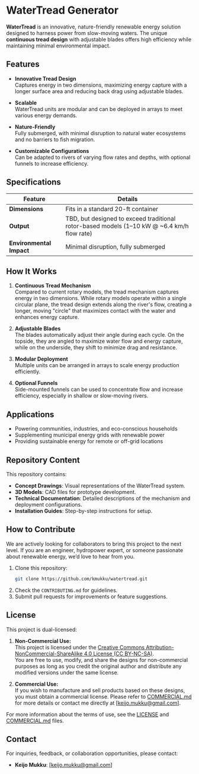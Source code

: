 # WaterTread Generator

**WaterTread** is an innovative, nature-friendly renewable energy solution designed to harness power from slow-moving waters. The unique **continuous tread design** with adjustable blades offers high efficiency while maintaining minimal environmental impact.

## Features

- **Innovative Tread Design**  
  Captures energy in two dimensions, maximizing energy capture with a longer surface area and reducing back drag using adjustable blades.

- **Scalable**  
  WaterTread units are modular and can be deployed in arrays to meet various energy demands.

- **Nature-Friendly**  
  Fully submerged, with minimal disruption to natural water ecosystems and no barriers to fish migration.

- **Customizable Configurations**  
  Can be adapted to rivers of varying flow rates and depths, with optional funnels to increase efficiency.

## Specifications

| Feature            | Details                         |
|--------------------|---------------------------------|
| **Dimensions**     | Fits in a standard 20-ft container |
| **Output**         | TBD, but designed to exceed traditional rotor-based models (1–10 kW @ ~6.4 km/h flow rate) |
| **Environmental Impact** | Minimal disruption, fully submerged |

## How It Works

1. **Continuous Tread Mechanism**  
   Compared to current rotary models, the tread mechanism captures energy in two dimensions. While rotary models operate within a single circular plane, the tread design extends along the river's flow, creating a longer, moving "circle" that maximizes contact with the water and enhances energy capture.

2. **Adjustable Blades**  
   The blades automatically adjust their angle during each cycle. On the topside, they are angled to maximize water flow and energy capture, while on the underside, they shift to minimize drag and resistance.

3. **Modular Deployment**  
   Multiple units can be arranged in arrays to scale energy production efficiently.

4. **Optional Funnels**  
   Side-mounted funnels can be used to concentrate flow and increase efficiency, especially in shallow or slow-moving rivers.

## Applications

- Powering communities, industries, and eco-conscious households
- Supplementing municipal energy grids with renewable power
- Providing sustainable energy for remote or off-grid locations

## Repository Content

This repository contains:
- **Concept Drawings**: Visual representations of the WaterTread system.
- **3D Models**: CAD files for prototype development.
- **Technical Documentation**: Detailed descriptions of the mechanism and deployment configurations.
- **Installation Guides**: Step-by-step instructions for setup.

## How to Contribute

We are actively looking for collaborators to bring this project to the next level. If you are an engineer, hydropower expert, or someone passionate about renewable energy, we’d love to hear from you.

1. Clone this repository:
   ```bash
   git clone https://github.com/kmukku/watertread.git
   ```
2. Check the `CONTRIBUTING.md` for guidelines.
3. Submit pull requests for improvements or feature suggestions.

## License

This project is dual-licensed:

1. **Non-Commercial Use:**  
   This project is licensed under the [Creative Commons Attribution-NonCommercial-ShareAlike 4.0 License (CC BY-NC-SA)](LICENSE).  
   You are free to use, modify, and share the designs for non-commercial purposes as long as you credit the original author and distribute any modified versions under the same license.

2. **Commercial Use:**  
   If you wish to manufacture and sell products based on these designs, you must obtain a commercial license. Please refer to [COMMERCIAL.md](COMMERCIAL.md) for more details or contact me directly at [keijo.mukku@gmail.com].

For more information about the terms of use, see the [LICENSE](LICENSE) and [COMMERCIAL.md](COMMERCIAL.md) files.

## Contact

For inquiries, feedback, or collaboration opportunities, please contact:
- **Keijo Mukku**: [keijo.mukku@gmail.com]
